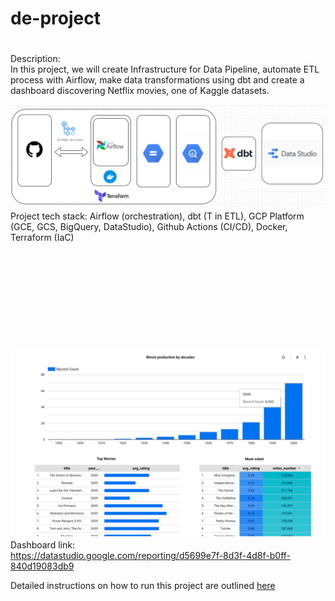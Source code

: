 # de-project
#
Description:  
In this project, we will create Infrastructure for Data Pipeline, automate ETL process with Airflow, make data transformations using dbt and create a dashboard discovering Netflix movies, one of Kaggle datasets.

![Project Stack](project_stack.png)
Project tech stack: Airflow (orchestration), dbt (T in ETL), GCP Platform (GCE, GCS, BigQuery, DataStudio), Github Actions (CI/CD), Docker, Terraform (IaC)
<br/><br/><br/><br/><br/><br/><br/><br/><br/><br/><br/>
![Dashboard](dashboard.png)
Dashboard link:  
https://datastudio.google.com/reporting/d5699e7f-8d3f-4d8f-b0ff-840d19083db9

Detailed instructions on how to run this project are outlined [here](https://github.com/i-bond/de-project/blob/main/howto/howto.md)

